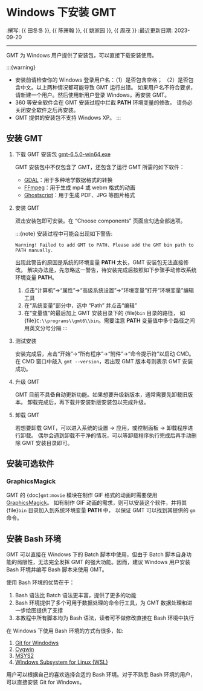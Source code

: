# Windows 下安装 GMT

:撰写: {{ 田冬冬 }}, {{ 陈箫翰 }}, {{ 姚家园 }}, {{ 周茂 }}
:最近更新日期: 2023-09-20

---

GMT 为 Windows 用户提供了安装包，可以直接下载安装使用。

:::{warning}
- 安装前请检查你的 Windows 登录用户名：（1）是否包含空格；
  （2）是否包含中文。以上两种情况都可能导致 GMT 运行出错。
  如果用户名不符合要求，请新建一个用户。然后使用新用户登录 Windows，再安装 GMT。
- 360 等安全软件会在 GMT 安装过程中拦截 **PATH** 环境变量的修改。
  请务必关闭安全软件之后再安装。
- GMT 提供的安装包不支持 Windows XP。
:::

## 安装 GMT

1. 下载 GMT 安装包 [gmt-6.5.0-win64.exe](http://mirrors.ustc.edu.cn/gmt/bin/gmt-6.5.0-win64.exe)

   GMT 安装包中不仅包含了 GMT，还包含了运行 GMT 所需的如下软件：

   - [GDAL](https://gdal.org/)：用于多种地学数据格式的转换
   - [FFmpeg](https://ffmpeg.org/)：用于生成 mp4 或 webm 格式的动画
   - [Ghostscript](https://www.ghostscript.com/)：用于生成 PDF、JPG 等图片格式

2. 安装 GMT

   双击安装包即可安装。在 “Choose components” 页面应勾选全部选项。

   :::{note}
   安装过程中可能会出现如下警告:

   ```
   Warning! Failed to add GMT to PATH. Please add the GMT bin path to PATH manually.
   ```

   出现此警告的原因是系统的环境变量 **PATH** 太长，GMT 安装包无法直接修改。
   解决办法是，先忽略这一警告，待安装完成后按照如下步骤手动修改系统环境变量 **PATH**。

   1. 点击“计算机”→“属性”→“高级系统设置”→“环境变量”打开“环境变量”编辑工具
   2. 在“系统变量”部分中，选中 “Path” 并点击“编辑”
   3. 在“变量值”的最后加上 GMT 安装目录下的 {file}`bin` 目录的路径，
      如 {file}`C:\\programs\\gmt6\\bin`。需要注意 **PATH** 变量值中多个路径之间用英文分号分隔
   :::

3. 测试安装

   安装完成后，点击“开始”→“所有程序”→“附件”→“命令提示符”以启动 CMD。
   在 CMD 窗口中敲入 `gmt --version`，若出现 GMT 版本号则表示 GMT 安装成功。

4. 升级 GMT

   GMT 目前不具备自动更新功能。如果想要升级新版本，通常需要先卸载旧版本。
   卸载完成后，再下载并安装新版安装包以完成升级。

5. 卸载 GMT

   若想要卸载 GMT，可以进入系统的设置 -> 应用，或控制面板 -> 卸载程序进行卸载。
   偶尔会遇到卸载不干净的情况，可以等卸载程序执行完成后再手动删除 GMT 安装目录即可。

## 安装可选软件

### GraphicsMagick

GMT 的 {doc}`gmt:movie` 模块在制作 GIF 格式的动画时需要使用
[GraphicsMagick](http://www.graphicsmagick.org/)。
如有制作 GIF 动画的需求，则可以安装这个软件，并将其 {file}`bin` 目录加入到系统环境变量 **PATH** 中，
以保证 GMT 可以找到其提供的 `gm` 命令。

## 安装 Bash 环境

GMT 可以直接在 Windows 下的 Batch 脚本中使用，但由于 Batch 脚本自身功能的局限性，无法完全发挥
GMT 的强大功能。因而，建议 Windows 用户安装 Bash 环境并编写 Bash 脚本来使用 GMT。

使用 Bash 环境的优势在于：

1. Bash 语法比 Batch 语法更丰富，提供了更多的功能
2. Bash 环境提供了多个可用于数据处理的命令行工具，为 GMT 数据处理和进一步绘图提供了支撑
3. 本教程中所有脚本均为 Bash 语法，读者可不做修改直接在 Bash 环境中执行

在 Windows 下使用 Bash 环境的方式有很多，如:

1. [Git for Windodws](https://gitforwindows.org/)
2. [Cygwin](https://cygwin.com/)
3. [MSYS2](https://www.msys2.org/)
4. [Windows Subsystem for Linux (WSL)](https://learn.microsoft.com/en-us/windows/wsl/)

用户可以根据自己的喜欢选择合适的 Bash 环境。对于不熟悉 Bash 环境的用户，可以直接安装
Git for Windows。
